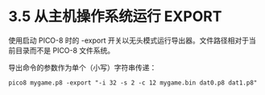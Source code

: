 # 3.5 从主机操作系统运行 EXPORT

使用启动 PICO-8 时的 -export 开关以无头模式运行导出器。文件路径相对于当前目录而不是 PICO-8 文件系统。

导出命令的参数作为单个（小写）字符串传递：

```
pico8 mygame.p8 -export "-i 32 -s 2 -c 12 mygame.bin dat0.p8 dat1.p8"
```